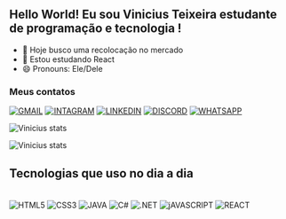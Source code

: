 ## Hello World! Eu sou Vinicius Teixeira estudante de programação e tecnologia !
- 🔭 Hoje busco uma recolocação no mercado
- 🌱 Estou estudando React
- 😄 Pronouns: Ele/Dele

### Meus contatos 
[![GMAIL](https://img.shields.io/badge/Gmail-D14836?style=for-the-badge&logo=gmail&logoColor=white)](vinni.teixeira10@gmail.com)
[![INTAGRAM](https://img.shields.io/badge/Instagram-E4405F?style=for-the-badge&logo=instagram&logoColor=white)](https://www.instagram.com/vinni_t1/)
[![LINKEDIN](https://img.shields.io/badge/LinkedIn-0077B5?style=for-the-badge&logo=linkedin&logoColor=white)](https://www.linkedin.com/in/vinicius-teixeira-dias/)
[![DISCORD](https://img.shields.io/badge/Discord-7289DA?style=for-the-badge&logo=discord&logoColor=white)](https://discord.com/channels/@me)
[![WHATSAPP](https://img.shields.io/badge/WhatsApp-25D366?style=for-the-badge&logo=whatsapp&logoColor=white)](https://wa.me/qr/2S4VOAD72QHTG1)

![Vinicius stats](https://github-readme-stats.vercel.app/api?username=VINNIT10&theme=tokyonight)

![Vinicius stats](https://github-readme-stats.vercel.app/api/top-langs/?username=vinnit10&theme=tokyonight)

## Tecnologias que uso no dia a dia 

<div style="display: inline-block"><br/>
  <img align="center" alt="HTML5" src="https://img.shields.io/badge/HTML5-E34F26?style=for-the-badge&logo=html5&logoColor=white" ?>
  <img align="center" alt="CSS3" src="https://img.shields.io/badge/CSS3-1572B6?style=for-the-badge&logo=css3&logoColor=white" ?>
  <img align="center" alt="JAVA" src="https://img.shields.io/badge/Java-ED8B00?style=for-the-badge&logo=openjdk&logoColor=white" ?>
  <img align="center" alt="C#" src="https://img.shields.io/badge/C%23-239120?style=for-the-badge&logo=c-sharp&logoColor=white" ?>
  <img align="center" alt=".NET" src="https://img.shields.io/badge/.NET-5C2D91?style=for-the-badge&logo=.net&logoColor=white" ?>
  <img align="center" alt="jAVASCRIPT" src="https://img.shields.io/badge/JavaScript-F7DF1E?style=for-the-badge&logo=javascript&logoColor=black" ?>
  <img align="center" alt="REACT" src="https://img.shields.io/badge/React-20232A?style=for-the-badge&logo=react&logoColor=61DAFB" ?> 
</div> 
